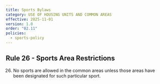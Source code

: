 ```yaml
---
title: Sports Bylaws
category: USE OF HOUSING UNITS AND COMMON AREAS
effective: 2025-11-01
version: 1.0
order: "02.11"
policies:
  - sports-policy
---
```


## Rule 26 - Sports Area Restrictions

26) No sports are allowed in the common areas unless those areas have been designated for such particular sport.
